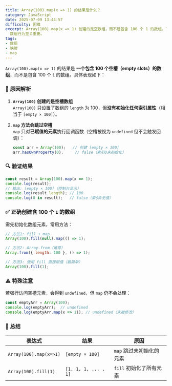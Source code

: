```yaml
---
title: Array(100).map(x => 1) 的结果是什么？
category: JavaScript
date: 2025-07-09 13:44:57
difficulty: 困难
excerpt: Array(100).map(x => 1) 创建的是空数组，而不是包含 100 个 1 的数组。了解 map 方法如何处理空槽对理解 JavaScript
  数组行为至关重要。
tags:
- 数组
- 映射
- map
---
```

`Array(100).map(x => 1)` 的结果是 **一个包含 100 个空槽（empty slots）的数组**，而不是包含 100 个 `1` 的数组。具体表现如下：

### 🧠 原因解析

1. **`Array(100)` 创建的是空槽数组**  
   `Array(100)` 只设置了数组的 `length` 为 100，但**没有初始化任何索引属性**（相当于 `[empty × 100]`）。

2. **`map` 方法会跳过空槽**  
   `map` 只对**已赋值的元素**执行回调函数（空槽被视为 `undefined` 但不会触发回调）：
   ```javascript
   const arr = Array(100);   // 创建 [empty × 100]
   arr.hasOwnProperty(0);     // false（索引0未初始化）
   ```

### 🔍 验证结果

```javascript
const result = Array(100).map(x => 1);
console.log(result); 
// 输出: [empty × 100]（控制台显示）
console.log(result.length); // 100
console.log(0 in result);   // false（索引0无值）
```

### ✅ 正确创建含 100 个 `1` 的数组

需先初始化数组元素，常用方法：
```javascript
// 方法1: fill + map
Array(100).fill(null).map(() => 1);

// 方法2: Array.from（推荐）
Array.from({ length: 100 }, () => 1);

// 方法3: 使用 fill 直接赋值（最简单）
Array(100).fill(1);
```

### ⚠️ 特殊注意

若强行访问空槽元素，会得到 `undefined`，但 `map` 仍不会处理：
```javascript
const emptyArr = Array(100);
console.log(emptyArr);  // undefined
console.log(emptyArr.map(x => 1)); // undefined（未被修改）
```

### 💎 总结

| 表达式                  | 结果                     | 原因                     |
|------------------------|--------------------------|--------------------------|
| `Array(100).map(x=>1)` | `[empty × 100]`          | `map` 跳过未初始化的元素 |
| `Array(100).fill(1)`   | `[1, 1, 1, ... , 1]`     | `fill` 初始化了所有元素  |
